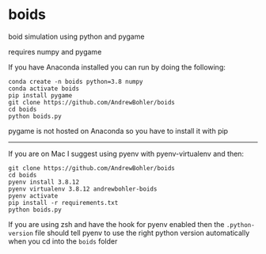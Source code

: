 # boids
boid simulation using python and pygame

requires numpy and pygame

If you have Anaconda installed you can run by doing the following:

```
conda create -n boids python=3.8 numpy
conda activate boids
pip install pygame
git clone https://github.com/AndrewBohler/boids
cd boids
python boids.py
```

pygame is not hosted on Anaconda so you have to install it with pip

----------------------------------------------------------------------

If you are on Mac I suggest using pyenv with pyenv-virtualenv and then:

```
git clone https://github.com/AndrewBohler/boids
cd boids
pyenv install 3.8.12
pyenv virtualenv 3.8.12 andrewbohler-boids
pyenv activate
pip install -r requirements.txt
python boids.py
```

If you are using zsh and have the hook for pyenv enabled then the `.python-version` file should tell pyenv to use the right python version automatically when you cd into the `boids` folder

